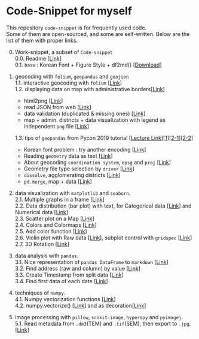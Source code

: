 # Code-Snippet for myself
This repository `code-snippet` is for frequently used code.  
Some of them are open-sourced, and some are self-written.
Below are the list of them with proper links.

0. Work-snippet, a subset of `Code-snippet`  
0.0. Readme [[Link](https://github.com/jehyunlee/code-snippet/blob/master/0_work-snippet/Readme.md)]  
0.1. `base` : Korean Font + Figure Style + df2md() [[Download](https://github.com/jehyunlee/code-snippet/blob/master/0_work-snippet/pegab/pegab.py)]   
  
1. geocoding with `folium`, `geopandas` and `geojson`  
1.1. interactive geocoding with `folium` [<a href='https://github.com/jehyunlee/code-snippet/blob/master/1_folium_geojson/190712_folium_geojson.md'>Link</a>]  
1.2. displaying data on map with administrative borders[<a href='https://github.com/jehyunlee/code-snippet/blob/master/1_folium_geojson/geopandas/data_on_map/190914_DaejeonMap.md'>Link</a>]  
   * html2png [<a href='https://github.com/jehyunlee/code-snippet/blob/master/1_folium_geojson/geopandas/data_on_map/190914_DaejeonMap.md#12-function-capture-html-to-png'>Link</a>]   
   * read JSON from web [<a href='https://github.com/jehyunlee/code-snippet/blob/master/1_folium_geojson/geopandas/data_on_map/190914_DaejeonMap.md#221-function--load-json-from-web'>Link</a>]  
   * data validation (duplicated & missing ones) [<a href='https://github.com/jehyunlee/code-snippet/blob/master/1_folium_geojson/geopandas/data_on_map/190914_DaejeonMap.md#223-data-validataion'>Link</a>]  
   * map + admin. districts + data visualization with legend as independent `png` file [<a href='https://github.com/jehyunlee/code-snippet/blob/master/1_folium_geojson/geopandas/data_on_map/190914_DaejeonMap.md#33-function--map--admistrative-districts--data--customized-colormap'>Link</a>]  
   
    1.3. tips of `geopandas` from Pycon 2019 tutorial [<a href='https://www.notion.so/rollinstar/Python-cc8a370daf784bf9b084ca06a37c5a1e'>Lecture Link</a>][<a href='https://github.com/jehyunlee/code-snippet/blob/master/1_folium_geojson/geopandas/pycon2019tutorial/1/lecture1.md'>1</a>][<a href='https://github.com/jehyunlee/code-snippet/blob/master/1_folium_geojson/geopandas/pycon2019tutorial/2-1/lecture2-1.md'>2-1</a>][<a href='https://github.com/jehyunlee/code-snippet/blob/master/1_folium_geojson/geopandas/pycon2019tutorial/2-2/lecture2-2.md'>2-2</a>]  
    * Korean font problem : try another encoding [<a href='https://github.com/jehyunlee/code-snippet/blob/master/1_folium_geojson/geopandas/pycon2019tutorial/1/lecture1.md#tip-%ED%95%9C%EA%B8%80%EC%9D%B4-%EA%B9%A8%EC%A7%88-%EA%B2%BD%EC%9A%B0-gpdread_file%EC%9D%98-encoding-%EC%98%B5%EC%85%98-%EB%B3%80%EA%B2%BD'>Link</a>]
    * Reading `geometry` data as text [<a href='https://github.com/jehyunlee/code-snippet/blob/master/1_folium_geojson/geopandas/pycon2019tutorial/1/lecture1.md#tip-geometry%EC%9D%98-%ED%98%95%EC%83%81%EC%9D%B4-%EC%95%84%EB%8B%8C-%EA%B0%92%EC%9D%84-%ED%99%95%EC%9D%B8%ED%95%98%EA%B3%A0-%EC%8B%B6%EC%9C%BC%EB%A9%B4-%EB%B2%94%EC%9C%84%EB%A1%9C-%ED%98%B8%EC%B6%9C'>Link</a>]
    * About geocoding `coordination system`, `epsg` and `proj` [<a href='https://github.com/jehyunlee/code-snippet/blob/master/1_folium_geojson/geopandas/pycon2019tutorial/1/lecture1.md#tip-%ED%95%9C%EA%B5%AD%EC%9D%98-%EC%A3%BC%EC%9A%94-%EC%A2%8C%ED%91%9C%EA%B3%84-%EB%B0%8F-proj4-%EC%9D%B8%EC%9E%90-%EC%A0%95%EB%A6%AC'>Link</a>]
    * Geometry file type selection by `driver` [<a href='https://github.com/jehyunlee/code-snippet/blob/master/1_folium_geojson/geopandas/pycon2019tutorial/1/lecture1.md#tip-geodataframe-%EC%A0%80%EC%9E%A5-%ED%98%95%EC%8B%9D%EC%9D%84-%EB%B0%94%EA%BF%80-%EB%95%8C%EB%8A%94-driver-%EC%82%AC%EC%9A%A9'>Link</a>]  
    * `dissolve`, agglomerating districts [[Link](https://github.com/jehyunlee/code-snippet/blob/master/1_folium_geojson/geopandas/pycon2019tutorial/2-1/lecture2-1.md#dissolve%EB%A5%BC-%EC%9D%B4%EC%9A%A9%ED%95%B4-%ED%96%89%EC%A0%95%EB%8F%99---%EC%8B%9C%EA%B5%B0%EA%B5%AC-%EC%A7%80%EB%8F%84-%EB%8D%B0%EC%9D%B4%ED%84%B0-%EB%A7%8C%EB%93%A4%EA%B8%B0)]  
    * `pd.merge`, map + data [[Link](https://github.com/jehyunlee/code-snippet/blob/master/1_folium_geojson/geopandas/pycon2019tutorial/2-2/lecture2-2.md)]


  
2. data visualization with `matplotlib` and `seaborn`.  
2.1. Multiple graphs in a frame [<a href='https://github.com/jehyunlee/code-snippet/blob/master/2_matplotlib/wind_analysis/WindAnalysis.md'>Link</a>]  
2.2. Data distribution (bar plot) with text, for Categorical data [<a href='https://github.com/jehyunlee/code-snippet/blob/master/2_matplotlib/distrib_map/distrib_map.md#22111-categorical-data'>Link</a>] and Numerical data [<a href='https://github.com/jehyunlee/code-snippet/blob/master/2_matplotlib/distrib_map/distrib_map.md#22112-numerical-data'>Link</a>]  
2.3. Scatter plot on a Map [<a href='https://github.com/jehyunlee/code-snippet/blob/master/2_matplotlib/distrib_map/distrib_map.md#2212-%EB%8D%B0%EC%9D%B4%ED%84%B0-%EA%B3%B5%EA%B0%84-%EB%B6%84%ED%8F%AC-%EB%B6%84%EC%84%9D'>Link</a>]  
2.4. Colors and Colormaps [<a href='https://github.com/jehyunlee/code-snippet/blob/master/2_matplotlib/colors/colors_and_maps.md'>Link</a>]  
2.5. Add color function [<a href='https://github.com/jehyunlee/code-snippet/blob/master/2_matplotlib/add_color/add_color.md'>Link</a>]  
2.6. Violin plot with Raw data [<a href='https://github.com/jehyunlee/code-snippet/blob/master/2_matplotlib/violin_raw/violin_raw.md#322-violin-plot-with-scatter--line-plot--raw-data'>Link</a>], subplot control with `gridspec` [<a href='https://github.com/jehyunlee/code-snippet/blob/master/2_matplotlib/violin_raw/violin_raw.md#321-violin-plot-hysteresis-on-and-off'>Link</a>]  
2.7. 3D Rotation [[Link](https://github.com/jehyunlee/code-snippet/blob/master/2_matplotlib/ani_rotation/ani_rotation.md)]  
  
3. data analysis with `pandas`.  
3.1. Nice representation of `pandas DataFrame` to `markdown` [<a href='https://github.com/jehyunlee/code-snippet/blob/master/3_pandas/df2md/df2md.md'>Link</a>]  
3.2. Find address (raw and column) by value [<a href='https://github.com/jehyunlee/code-snippet/blob/master/3_pandas/find_address_by_value.md#find-address-column-row-by-value'>Link</a>]  
3.3. Create Timestamp from split data [<a href='https://github.com/jehyunlee/code-snippet/blob/master/3_pandas/IEC61400.md#6-create-timestamp-from-split-data'>Link</a>]  
3.4. Find first data of each date [<a href='https://github.com/jehyunlee/code-snippet/blob/master/3_pandas/IEC61400.md#8-first-data-of-each-date'>Link</a>]

4. techniques of `numpy`.  
4.1. Numpy vectorization functions [<a href='https://github.com/jehyunlee/code-snippet/blob/master/4_numpy/vectorize.md'>Link</a>]  
4.2. numpy.vectorize() [<a href='https://github.com/jehyunlee/code-snippet/blob/master/4_numpy/numpy_vectorize.md'>Link</a>] and as decoration[<a href='https://github.com/jehyunlee/code-snippet/blob/master/4_numpy/numpy_vectorize.md#-numpyvectorize-as-decoration'>Link</a>]

5. image processing with `pillow`, `scikit-image`, `hyperspy` and `pyimagej`.  
5.1. Read metadata from `.dm3`(TEM) and `.tif`(SEM), then export to `.jpg`. [[Link](https://github.com/jehyunlee/image_processing/blob/master/meta2jpg/dm3_to_metajpg_190625.md)]
